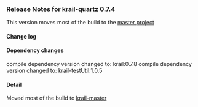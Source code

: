 ### Release Notes for krail-quartz 0.7.4

This version moves most of the build to the [master project](https://github.com/davidsowerby/krail-master)

#### Change log



#### Dependency changes

   compile dependency version changed to: krail:0.7.8
   compile dependency version changed to: krail-testUtil:1.0.5

#### Detail

Moved most of the build to [krail-master](https://github.com/davidsowerby/krail-master)